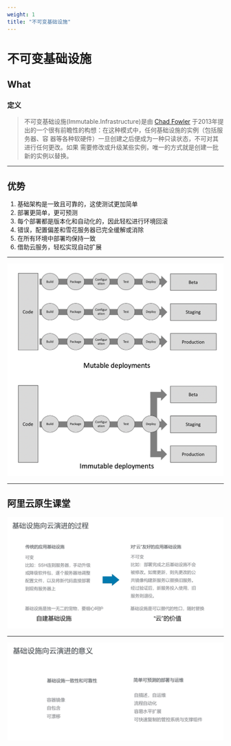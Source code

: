 ```yaml
---
weight: 1
title: "不可变基础设施"
---
```


# 不可变基础设施

## What

### 定义

> 不可变基础设施(Immutable.Infrastructure)是由 [Chad Fowler](http://chadfowler.com/2013/06/23/immutable-deployments.html) 于2013年提出的一个很有前瞻性的构想：在这种模式中，任何基础设施的实例（包括服务器、容 器等各种软硬件）一旦创建之后便成为一种只读状态，不可对其进行任何更改。如果 需要修改或升级某些实例，唯一的方式就是创建一批新的实例以替换。

***

## 优势

1. 基础架构是一致且可靠的，这使测试更加简单
2. 部署更简单，更可预测
3. 每个部署都是版本化和自动化的，因此轻松进行环境回滚
4. 错误，配置偏差和雪花服务器已完全缓解或消除
5. 在所有环境中部署均保持一致
6. 借助云服务，轻松实现自动扩展

***

![](deployments.png)

***

## 阿里云原生课堂

![](process.jpg)

***

![](significance.jpg)